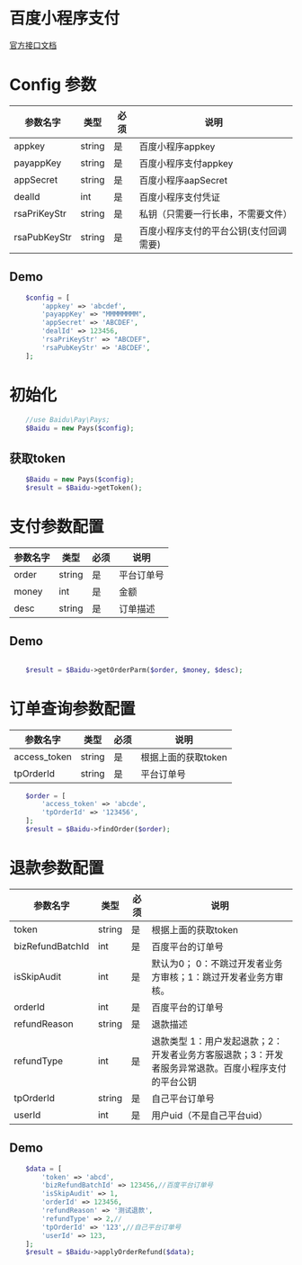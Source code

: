 # 百度小程序支付

[官方接口文档](https://smartprogram.baidu.com/docs/develop/function/parameter/)


# Config 参数
 | 参数名字     | 类型   | 必须 | 说明                                   |
 | ------------ | ------ | ---- | -------------------------------------- |
 | appkey       | string | 是   | 百度小程序appkey                       |
 | payappKey    | string | 是   | 百度小程序支付appkey                   |
 | appSecret    | string | 是   | 百度小程序aapSecret                    |
 | dealId       | int    | 是   | 百度小程序支付凭证                     |
 | rsaPriKeyStr | string | 是   | 私钥（只需要一行长串，不需要文件）     |
 | rsaPubKeyStr | string | 是   | 百度小程序支付的平台公钥(支付回调需要) |

## Demo
```php
	$config = [
		'appkey' => 'abcdef',
		'payappKey' => "MMMMMMMM",
		'appSecret' => 'ABCDEF',
		'dealId' => 123456,
		'rsaPriKeyStr' => "ABCDEF",
		'rsaPubKeyStr' => 'ABCDEF',
	];
```
# 初始化
```php
    //use Baidu\Pay\Pays;
	$Baidu = new Pays($config);
```
## 获取token
```php
    $Baidu = new Pays($config);
	$result = $Baidu->getToken();
```
# 支付参数配置
 | 参数名字 | 类型   | 必须 | 说明       |
 | -------- | ------ | ---- | ---------- |
 | order    | string | 是   | 平台订单号 |
 | money    | int    | 是   | 金额       |
 | desc     | string | 是   | 订单描述   |
## Demo
```php

	$result = $Baidu->getOrderParm($order, $money, $desc);

```
# 订单查询参数配置
 | 参数名字     | 类型   | 必须 | 说明                |
 | ------------ | ------ | ---- | ------------------- |
 | access_token | string | 是   | 根据上面的获取token |
 | tpOrderId    | string | 是   | 平台订单号          |

```php
    $order = [
		'access_token' => 'abcde',
		'tpOrderId' => '123456',
	];
	$result = $Baidu->findOrder($order);

```
# 退款参数配置
 | 参数名字         | 类型   | 必须 | 说明                                                                                               |
 | ---------------- | ------ | ---- | -------------------------------------------------------------------------------------------------- |
 | token            | string | 是   | 根据上面的获取token                                                                                |
 | bizRefundBatchId | int    | 是   | 百度平台的订单号                                                                                   |
 | isSkipAudit      | int    | 是   | 默认为0； 0：不跳过开发者业务方审核；1：跳过开发者业务方审核。                                     |
 | orderId          | int    | 是   | 百度平台的订单号                                                                                   |
 | refundReason     | string | 是   | 退款描述                                                                                           |
 | refundType       | int    | 是   | 退款类型 1：用户发起退款；2：开发者业务方客服退款；3：开发者服务异常退款。百度小程序支付的平台公钥 |
 | tpOrderId        | string | 是   | 自己平台订单号                                                                                     |
 | userId           | int    | 是   | 用户uid（不是自己平台uid）                                                                         |
## Demo
```php
    $data = [
		'token' => 'abcd',
		'bizRefundBatchId' => 123456,//百度平台订单号
		'isSkipAudit' => 1,
		'orderId' => 123456,
		'refundReason' => '测试退款',
		'refundType' => 2,//
		'tpOrderId' => '123',//自己平台订单号
		'userId' => 123,
	];
	$result = $Baidu->applyOrderRefund($data);

```
